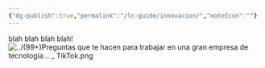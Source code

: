 ```yaml
---
{"dg-publish":true,"permalink":"/lc-guide/innovacion/","noteIcon":""}
---
```



blah blah blah blah!
![../(99+)Preguntas que te hacen para trabajar en una gran empresa de tecnología... _ TikTok.png](/img/user/(99+)Preguntas%20que%20te%20hacen%20para%20trabajar%20en%20una%20gran%20empresa%20de%20tecnolog%C3%ADa...%20_%20TikTok.png)

